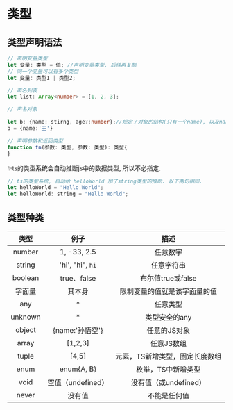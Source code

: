 # 类型

## 类型声明语法



```ts
// 声明变量类型
let 变量: 类型 = 值; //声明变量类型, 后续再复制
// 同一个变量可以有多个类型
let 变量: 类型1 | 类型2;

// 声名列表
let list: Array<number> = [1, 2, 3];

// 声名对象

let b: {name: stirng, age?:number};//规定了对象的结构(只有一个name), 以及name的类型是string, age后面问号表示,该字段可有可无, 可选属性
b = {name:'王'}

// 声明参数和返回类型
function fn(参数: 类型, 参数: 类型): 类型{  
}

```

✨ts的类型系统会自动推断js中的数据类型, 所以不必指定.

```js
// ts的类型系统, 自动给 helloWorld 加了string类型的推断. 以下两句相同.
let helloWorld = "Hello World";
let helloWorld: string = "Hello World";
```


## 类型种类

|  类型   |       例子        |              描述              |
| :-----: | :---------------: | :----------------------------: |
| number  |    1, -33, 2.5    |            任意数字            |
| string  | 'hi', "hi", `hi`  |           任意字符串           |
| boolean |    true、false    |       布尔值true或false        |
| 字面量  |      其本身       |  限制变量的值就是该字面量的值  |
|   any   |         *         |            任意类型            |
| unknown |         *         |         类型安全的any          |
| object  |  {name:'孙悟空'}  |          任意的JS对象          |
|  array  |      [1,2,3]      |           任意JS数组           |
|  tuple  |       [4,5]       | 元素，TS新增类型，固定长度数组 |
|  enum   |    enum{A, B}     |       枚举，TS中新增类型       |
|  void   | 空值（undefined） |     没有值（或undefined）      |
|  never  |      没有值       |          不能是任何值          |






